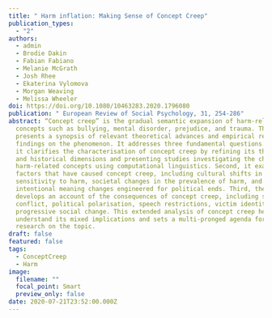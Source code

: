 ```yaml
---
title: " Harm inflation: Making Sense of Concept Creep"
publication_types:
  - "2"
authors:
  - admin
  - Brodie Dakin
  - Fabian Fabiano
  - Melanie McGrath
  - Josh Rhee
  - Ekaterina Vylomova
  - Morgan Weaving
  - Melissa Wheeler
doi: https://doi.org/10.1080/10463283.2020.1796080
publication: " European Review of Social Psychology, 31, 254-286"
abstract: “Concept creep” is the gradual semantic expansion of harm-related
  concepts such as bullying, mental disorder, prejudice, and trauma. This review
  presents a synopsis of relevant theoretical advances and empirical research
  findings on the phenomenon. It addresses three fundamental questions. First,
  it clarifies the characterisation of concept creep by refining its theoretical
  and historical dimensions and presenting studies investigating the change in
  harm-related concepts using computational linguistics. Second, it examines
  factors that have caused concept creep, including cultural shifts in
  sensitivity to harm, societal changes in the prevalence of harm, and
  intentional meaning changes engineered for political ends. Third, the paper
  develops an account of the consequences of concept creep, including social
  conflict, political polarisation, speech restrictions, victim identities, and
  progressive social change. This extended analysis of concept creep helps to
  understand its mixed implications and sets a multi-pronged agenda for future
  research on the topic.
draft: false
featured: false
tags:
  - ConceptCreep
  - Harm
image:
  filename: ""
  focal_point: Smart
  preview_only: false
date: 2020-07-21T23:52:00.000Z
---
```


